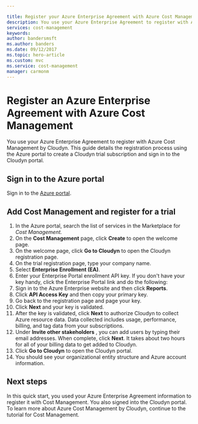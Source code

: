 ```yaml
---

title: Register your Azure Enterprise Agreement with Azure Cost Management | Microsoft Docs
description: You use your Azure Enterprise Agreement to register with Azure Cost Management by Cloudyn.
services: cost-management
keywords:
author: bandersmsft
ms.author: banders
ms.date: 09/12/2017
ms.topic: hero-article
ms.custom: mvc
ms.service: cost-management
manager: carmonm
---
```



# Register an Azure Enterprise Agreement with Azure Cost Management

You use your Azure Enterprise Agreement to register with Azure Cost Management by Cloudyn. This guide details the registration process using the Azure portal to create a Cloudyn trial subscription and sign in to the Cloudyn portal.

## Sign in to the Azure portal

Sign in to the [Azure portal](https://portal.azure.com/).

## Add Cost Management and register for a trial

1. In the Azure portal, search the list of services in the Marketplace for _Cost Management._
2. On the **Cost Management** page, click **Create** to open the welcome page.
3. On the welcome page, click **Go to Cloudyn** to open the Cloudyn registration page.
4. On the trial registration page, type your company name.
5. Select **Enterprise Enrollment (EA)**.
6. Enter your Enterprise Portal enrollment API key. If you don't have your key handy, click the Enterprise Portal link and do the following:
  1. Sign in to the Azure Enterprise website and then click **Reports**.
  2. Click **API Access Key** and then copy your primary key.
  3. Go back to the registration page and page your key.
7. Click **Next** and your key is validated.
8. After the key is validated, click **Next** to authorize Cloudyn to collect Azure resource data. Data collected includes usage, performance, billing, and tag data from your subscriptions.
9. Under **Invite other stakeholders** , you can add users by typing their email addresses. When complete, click **Next**. It takes about two hours for all of your billing data to get added to Cloudyn.
10. Click **Go to Cloudyn** to open the Cloudyn portal.
11. You should see your organizational entity structure and Azure account information.

## Next steps

In this quick start, you used your Azure Enterprise Agreement information to register it with Cost Management. You also signed into the Cloudyn portal. To learn more about Azure Cost Management by Cloudyn, continue to the tutorial for Cost Management.

<!---


> [!div class="nextstepaction"]
> [Azure Windows virtual machine tutorials](./tutorial-manage-vm.md)
-->
